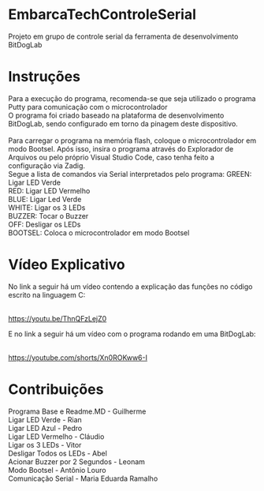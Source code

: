 # EmbarcaTechControleSerial
Projeto em grupo de controle serial da ferramenta de desenvolvimento BitDogLab

# Instruções

Para a execução do programa, recomenda-se que seja utilizado o programa Putty para comunicação com o microcontrolador<br>
O programa foi criado baseado na plataforma de desenvolvimento BitDogLab, sendo configurado em torno da pinagem deste dispositivo.<br><br>
Para carregar o programa na memória flash, coloque o microcontrolador em modo Bootsel. Após isso, insira o programa através do Explorador de Arquivos ou pelo próprio Visual Studio Code, caso tenha feito a configuração via Zadig.<br>
Segue a lista de comandos via Serial interpretados pelo programa:
GREEN: Ligar LED Verde<br>
RED: Ligar LED Vermelho<br>
BLUE: Ligar Led Verde<br>
WHITE: Ligar os 3 LEDs<br>
BUZZER: Tocar o Buzzer<br>
OFF: Desligar os LEDs<br>
BOOTSEL: Coloca o microcontrolador em modo Bootsel

# Vídeo Explicativo

No link a seguir há um vídeo contendo a explicação das funções no código escrito na linguagem C:<br><br>

https://youtu.be/ThnQFzLejZ0<br>

E no link a seguir há um vídeo com o programa rodando em uma BitDogLab:<br><br>

https://youtube.com/shorts/Xn0ROKww6-I

# Contribuições

Programa Base e Readme.MD - Guilherme<br>
Ligar LED Verde - Rian<br>
Ligar LED Azul - Pedro<br>
Ligar LED Vermelho - Cláudio<br>
Ligar os 3 LEDs - Vitor<br>
Desligar Todos os LEDs - Abel<br> 
Acionar Buzzer por 2 Segundos - Leonam<br>
Modo Bootsel - Antônio Louro<br>
Comunicação Serial - Maria Eduarda Ramalho<br>
